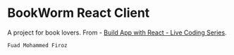 # BookWorm React Client
A project for book lovers.
From - [Build App with React - Live Coding Series](https://www.youtube.com/playlist?list=PLuNEz8XtB51KthRFiVtI8cmXNL9qlQJ5U).

`Fuad Mohammed Firoz`
